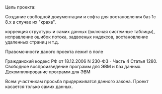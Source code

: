 Цель проекта:

Создание свободной документации и софта для востановления баз 1с 8.х в случае их "краха".

коррекция структуры и самих данных (включая системные таблицы), исправление ошибок потока, задвоеных индексов, востановление удаленных страниц и т.д.


Правомочности даного проекта лежит в поле

Гражданский кодекс РФ от 18.12.2006 N 230-ФЗ - Часть 4
Статья 1280. Свободное воспроизведение программ для ЭВМ и баз данных. Декомпилирование программ для ЭВМ


Всем участникам просьба придерживатся данного закона. Проект касается только самих данных.
